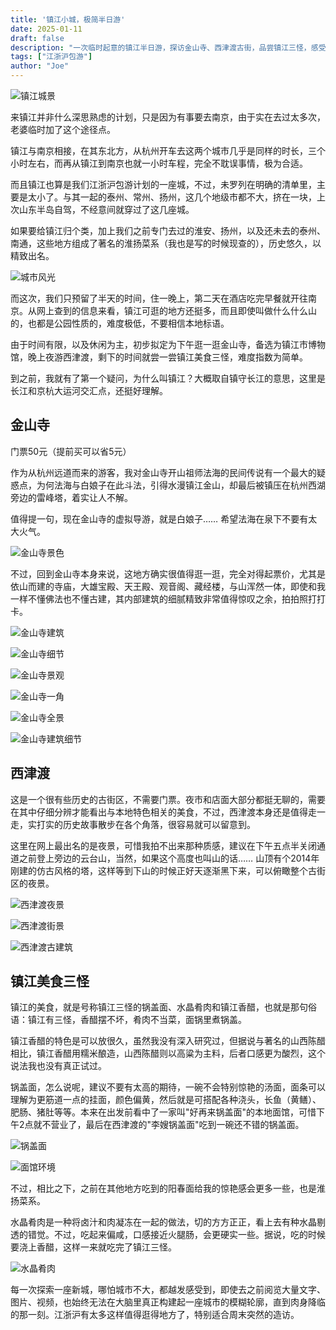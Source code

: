 ```yaml
---
title: '镇江小城，极简半日游'
date: 2025-01-11
draft: false
description: "一次临时起意的镇江半日游，探访金山寺、西津渡古街，品尝镇江三怪，感受这座小城的历史韵味。"
tags: ["江浙沪包游"]
author: "Joe"
---
```


![镇江城景](/images/posts/zhenjiang-half-day-tour/image-1.webp)

来镇江并非什么深思熟虑的计划，只是因为有事要去南京，由于实在去过太多次，老婆临时加了这个途径点。

镇江与南京相接，在其东北方，从杭州开车去这两个城市几乎是同样的时长，三个小时左右，而再从镇江到南京也就一小时车程，完全不耽误事情，极为合适。

而且镇江也算是我们江浙沪包游计划的一座城，不过，未罗列在明确的清单里，主要是太小了。与其一起的泰州、常州、扬州，这几个地级市都不大，挤在一块，上次山东半岛自驾，不经意间就穿过了这几座城。

如果要给镇江归个类，加上我们之前专门去过的淮安、扬州，以及还未去的泰州、南通，这些地方组成了著名的淮扬菜系（我也是写的时候现查的），历史悠久，以精致出名。

![城市风光](/images/posts/zhenjiang-half-day-tour/image-2.webp)

而这次，我们只预留了半天的时间，住一晚上，第二天在酒店吃完早餐就开往南京。从网上查到的信息来看，镇江可逛的地方还挺多，而且即使叫做什么什么山的，也都是公园性质的，难度极低，不要相信本地标语。

由于时间有限，以及休闲为主，初步拟定为下午逛一逛金山寺，备选为镇江市博物馆，晚上夜游西津渡，剩下的时间就尝一尝镇江美食三怪，难度指数为简单。

到之前，我就有了第一个疑问，为什么叫镇江？大概取自镇守长江的意思，这里是长江和京杭大运河交汇点，还挺好理解。

## 金山寺

门票50元（提前买可以省5元）

作为从杭州远道而来的游客，我对金山寺开山祖师法海的民间传说有一个最大的疑惑点，为何法海与白娘子在此斗法，引得水漫镇江金山，却最后被镇压在杭州西湖旁边的雷峰塔，着实让人不解。

值得提一句，现在金山寺的虚拟导游，就是白娘子…… 希望法海在泉下不要有太大火气。

![金山寺景色](/images/posts/zhenjiang-half-day-tour/image-3.webp)

不过，回到金山寺本身来说，这地方确实很值得逛一逛，完全对得起票价，尤其是依山而建的寺庙，大雄宝殿、天王殿、观音阁、藏经楼，与山浑然一体，即使和我一样不懂佛法也不懂古建，其内部建筑的细腻精致非常值得惊叹之余，拍拍照打打卡。

![金山寺建筑](/images/posts/zhenjiang-half-day-tour/image-4.webp)

![金山寺细节](/images/posts/zhenjiang-half-day-tour/image-5.webp)

![金山寺景观](/images/posts/zhenjiang-half-day-tour/image-6.webp)

![金山寺一角](/images/posts/zhenjiang-half-day-tour/image-7.webp)

![金山寺全景](/images/posts/zhenjiang-half-day-tour/image-8.webp)

![金山寺建筑细节](/images/posts/zhenjiang-half-day-tour/image-9.webp)

## 西津渡

这是一个很有些历史的古街区，不需要门票。夜市和店面大部分都挺无聊的，需要在其中仔细分辨才能看出与本地特色相关的美食，不过，西津渡本身还是值得走一走，实打实的历史故事散步在各个角落，很容易就可以留意到。

这里在网上最出名的是夜景，可惜我拍不出来那种质感，建议在下午五点半关闭通道之前登上旁边的云台山，当然，如果这个高度也叫山的话…… 山顶有个2014年刚建的仿古风格的塔，这样等到下山的时候正好天逐渐黑下来，可以俯瞰整个古街区的夜景。

![西津渡夜景](/images/posts/zhenjiang-half-day-tour/image-10.webp)

![西津渡街景](/images/posts/zhenjiang-half-day-tour/image-11.webp)

![西津渡古建筑](/images/posts/zhenjiang-half-day-tour/image-12.webp)

## 镇江美食三怪

镇江的美食，就是号称镇江三怪的锅盖面、水晶肴肉和镇江香醋，也就是那句俗语：镇江有三怪，香醋摆不坏，肴肉不当菜，面锅里煮锅盖。

镇江香醋的特色是可以放很久，虽然我没有深入研究过，但据说与著名的山西陈醋相比，镇江香醋用糯米酿造，山西陈醋则以高粱为主料，后者口感更为酸烈，这个说法我也没有真正试过。

锅盖面，怎么说呢，建议不要有太高的期待，一碗不会特别惊艳的汤面，面条可以理解为更筋道一点的挂面，颜色偏黄，然后就是可搭配各种浇头，长鱼（黄鳝）、肥肠、猪肚等等。本来在出发前看中了一家叫"好再来锅盖面"的本地面馆，可惜下午2点就不营业了，最后在西津渡的"李嫂锅盖面"吃到一碗还不错的锅盖面。

![锅盖面](/images/posts/zhenjiang-half-day-tour/image-13.webp)

![面馆环境](/images/posts/zhenjiang-half-day-tour/image-14.webp)

不过，相比之下，之前在其他地方吃到的阳春面给我的惊艳感会更多一些，也是淮扬菜系。

水晶肴肉是一种将卤汁和肉凝冻在一起的做法，切的方方正正，看上去有种水晶剔透的错觉。不过，吃起来偏咸，口感接近火腿肠，会更硬实一些。据说，吃的时候要浇上香醋，这样一来就吃完了镇江三怪。

![水晶肴肉](/images/posts/zhenjiang-half-day-tour/image-15.webp)

每一次探索一座新城，哪怕城市不大，都越发感受到，即使去之前阅览大量文字、图片、视频，也始终无法在大脑里真正构建起一座城市的模糊轮廓，直到肉身降临的那一刻。江浙沪有太多这样值得逛得地方了，特别适合周末突然的造访。 